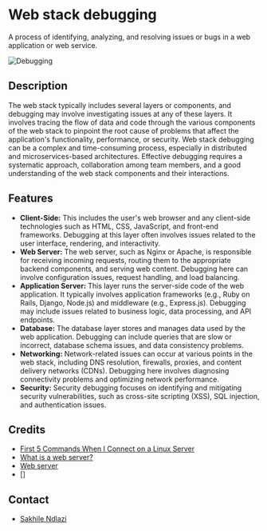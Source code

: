 # Web stack debugging
A process of identifying, analyzing, and resolving issues or bugs in a web application or web service.

![Debugging](https://s3.amazonaws.com/intranet-projects-files/holbertonschool-sysadmin_devops/287/99littlebugsinthecode-holberton.jpg)

## Description
The web stack typically includes several layers or components, and debugging may involve investigating issues at any of these layers.  It involves tracing the flow of data and code through the various components of the web stack to pinpoint the root cause of problems that affect the application's functionality, performance, or security. Web stack debugging can be a complex and time-consuming process, especially in distributed and microservices-based architectures. Effective debugging requires a systematic approach, collaboration among team members, and a good understanding of the web stack components and their interactions.

## Features
 * **Client-Side:** This includes the user's web browser and any client-side technologies such as HTML, CSS, JavaScript, and front-end frameworks. Debugging at this layer often involves issues related to the user interface, rendering, and interactivity.
 * **Web Server:** The web server, such as Nginx or Apache, is responsible for receiving incoming requests, routing them to the appropriate backend components, and serving web content. Debugging here can involve configuration issues, request handling, and load balancing.
 * **Application Server:** This layer runs the server-side code of the web application. It typically involves application frameworks (e.g., Ruby on Rails, Django, Node.js) and middleware (e.g., Express.js). Debugging may include issues related to business logic, data processing, and API endpoints.
 * **Database:** The database layer stores and manages data used by the web application. Debugging can include queries that are slow or incorrect, database schema issues, and data consistency problems.
 * **Networking:** Network-related issues can occur at various points in the web stack, including DNS resolution, firewalls, proxies, and content delivery networks (CDNs). Debugging here involves diagnosing connectivity problems and optimizing network performance.
 * **Security:** Security debugging focuses on identifying and mitigating security vulnerabilities, such as cross-site scripting (XSS), SQL injection, and authentication issues.

## Credits
 * [First 5 Commands When I Connect on a Linux Server](https://www.youtube.com/watch?v=1_gqlbADaAw)
 * [What is a web server?](https://developer.mozilla.org/en-US/docs/Learn/Common_questions/Web_mechanics/What_is_a_web_server)
 * [Web server](https://en.wikipedia.org/wiki/Web_server)
 * []

## Contact
 * [Sakhile Ndlazi](https://www.twitter.com/sakhilelindah)
